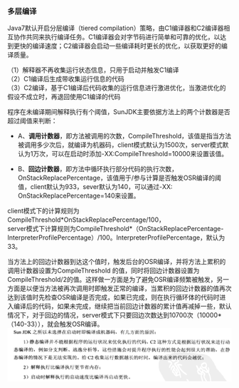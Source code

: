 ### 多层编译

Java7默认开启分层编译（tiered compilation）策略，由C1编译器和C2编译器相互协作共同来执行编译任务。C1编译器会对字节码进行简单和可靠的优化，以达到更快的编译速度；C2编译器会启动一些编译耗时更长的优化，以获取更好的编译质量。

（1）解释器不再收集运行状态信息，只用于启动并触发C1编译  
（2）C1编译后生成带收集运行信息的代码  
（3）C2编译，基于C1编译后代码收集的运行信息进行激进优化，当激进优化的假设不成立时，再退回使用C1编译的代码

程序在未编译期间解释执行有个阈值，SunJDK主要依据方法上的两个计数器是否超过阈值来判断：

* A、**调用计数器**，即方法被调用的次数，CompileThreshold，该值是指当方法被调用多少次后，就编译为机器码，client模式默认为1500次，server模式默认为1万次，可以在启动时添加-XX:CompileThreshold=10000来设置该值。

* B、**回边计数器**，即方法中循环执行部分代码的执行次数，OnStackReplacePercentage，该值用于/参与计算是否触发OSR编译的阈值，client默认为933，sever默认为140，可以通过-XX: OnStackReplacePercentage=140来设置。

client模式下的计算规则为CompileThreshold\*OnStackReplacePercentage/100，  
server模式下计算规则为CompileThreshold\*（OnStackReplacePercentage-InterpreterProfilePercentage）/100。InterpreterProfilePercentage，默认为33。

当方法上的回边计数器到达这个值时，触发后台的OSR编译，并将方法上累积的调用计数器设置为CompileThreshold 的值，同时将回边计数器设置为CompileThreshold/2的值。这样做一方面是为了避免OSR编译频繁被触发，另一方面是以便当方法被再次调用时即触发正常的编译，当累积的回边计数器的值再次达到该值时先检查OSR编译是否完成，如果已完成，则在执行循环体的代码时进入编译后的代码，如果未完成，继续把当前回边计数器的累计值再减掉一些，默认情况下，对于回边的情况，server模式下只要回边次数达到10700次（10000\*（140-33）），就会触发OSR编译。![](/assets/20180404151034001.png)


